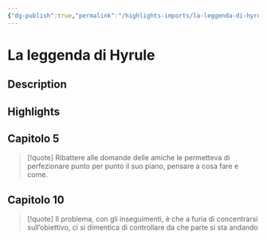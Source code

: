 ```yaml
---
{"dg-publish":true,"permalink":"/highlights-imports/la-leggenda-di-hyrule/","title":"La leggenda di Hyrule"}
---
```



# La leggenda di Hyrule

## Description

## Highlights

## Capitolo 5







> [!quote]
> Ribattere alle domande delle amiche le permetteva di perfezionare punto per punto il suo piano, pensare a cosa fare e come.
> 





## Capitolo 10







> [!quote]
> Il problema, con gli inseguimenti, è che a furia di concentrarsi sull’obiettivo, ci si dimentica di controllare da che parte si sta andando
> 




